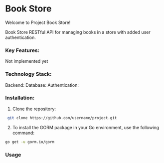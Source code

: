 # Book Store

Welcome to Project Book Store!

Book Store RESTful API for managing books in a store with added user authentication.

### Key Features:
Not implemented yet

### Technology Stack:
Backend:
Database:
Authentication:

### Installation:
1. Clone the repository:
```Bash
 git clone https://github.com/username/project.git
```
2. To install the GORM package in your Go environment, use the following command:
```Bash
go get -u gorm.io/gorm
```

### Usage
